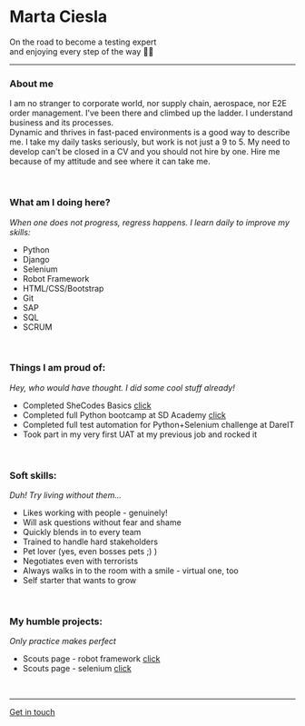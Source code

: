 
# Marta Ciesla
On the road to become a testing expert  
and enjoying every step of the way 👩‍💻
***


### About me
I am no stranger to corporate world, nor supply chain, aerospace, nor E2E order management. I've been there and climbed up the ladder. I understand business and its processes.<br>
Dynamic and thrives in fast-paced environments is a good way to describe me. I take my daily tasks seriously, but work is not just a 9 to 5. My need to develop can't be closed in a CV and you should not hire by one. Hire me because of my attitude and see where it can take me.

<br>

### What am I doing here?

*When one does not progress, regress happens. I learn daily to improve my skills:*  
- Python
- Django
- Selenium
- Robot Framework
- HTML/CSS/Bootstrap
- Git
- SAP
- SQL
- SCRUM

<br>

### Things I am proud of:
*Hey, who would have thought. I did some cool stuff already!*

- Completed SheCodes Basics [click](https://www.shecodes.io/certificates/0c6b59e210a45001d5e91eb816920625)
- Completed full Python bootcamp at SD Academy [click](https://app.diplomasafe.com/pl-PL/diploma/def0f72e58ac174f2604661dc0ffbd40927ad232d)
- Completed full test automation for Python+Selenium challenge at DareIT
- Took part in my very first UAT at my previous job and rocked it

<br>

### Soft skills:
*Duh! Try living without them...*

- Likes working with people - genuinely!
- Will ask questions without fear and shame
- Quickly blends in to every team
- Trained to handle hard stakeholders
- Pet lover (yes, even bosses pets ;) )
- Negotiates even with terrorists
- Always walks in to the room with a smile - virtual one, too
- Self starter that wants to grow

<br>

### My humble projects:
*Only practice makes perfect*

- Scouts page - robot framework [click](https://github.com/martus89/footballscouts_robotframework_r)
- Scouts page - selenium [click](https://github.com/martus89/Testing_scouts)



<br>

***
[Get in touch](https://www.linkedin.com/in/marta-ciesla-1a773b50/)
